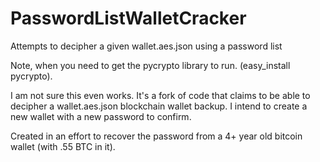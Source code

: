 # PasswordListWalletCracker
Attempts to decipher a given wallet.aes.json using a password list

Note, when you need to get the pycrypto library to run. (easy_install pycrypto). 

I am not sure this even works.  It's a fork of code that claims to be able to decipher a wallet.aes.json blockchain wallet backup.  I intend to create a new wallet with a new password to confirm. 

Created in an effort to recover the password from a 4+ year old bitcoin wallet (with .55 BTC in it). 
